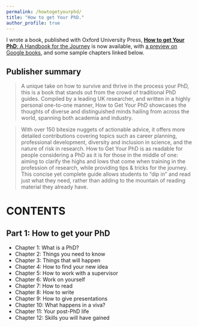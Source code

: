 ```yaml
---
permalink: /howtogetyourphd/
title: "How to get Your PhD."
author_profile: true
---
```


I wrote a book, published with Oxford University Press,
<a href="https://www.amazon.co.uk/dp/0198866925/"><b>How to get Your PhD</b>: A Handbook for the Journey</a> is now available, with
<a href="https://www.google.co.uk/books/edition/How_to_Get_Your_PhD/nX4fEAAAQBAJ?hl=en&gbpv=0">a preview on Google books</a>, and some sample chapters linked below.

Publisher summary
---
> A unique take on how to survive and thrive in the process your PhD, this is a book that stands out from the crowd of traditional PhD guides. Compiled by a leading UK researcher, and written in a highly personal one-to-one manner, How to Get Your PhD showcases the thoughts of diverse and distinguished minds hailing from across the world, spanning both academia and industry.

> With over 150 bitesize nuggets of actionable advice, it offers more detailed contributions covering topics such as career planning, professional development, diversity and inclusion in science, and the nature of risk in research. How to Get Your PhD is as readable for people considering a PhD as it is for those in the middle of one: aiming to clarify the highs and lows that come when training in the profession of research, while providing tips & tricks for the journey. This concise yet complete guide allows students to “dip in” and read just what they need, rather than adding to the mountain of reading material they already have.


CONTENTS
===

Part 1: How to get your PhD
---

- Chapter 1: What is a PhD?
- Chapter 2: Things you need to know
- Chapter 3: Things that will happen
- Chapter 4: How to find your new idea
- Chapter 5: How to work with a supervisor
- Chapter 6: Work on yourself
- Chapter 7: How to read
- Chapter 8: How to write
- Chapter 9: How to give presentations
- Chapter 10: What happens in a viva?
- Chapter 11: Your post-PhD life
- Chapter 12: Skills you will have gained
